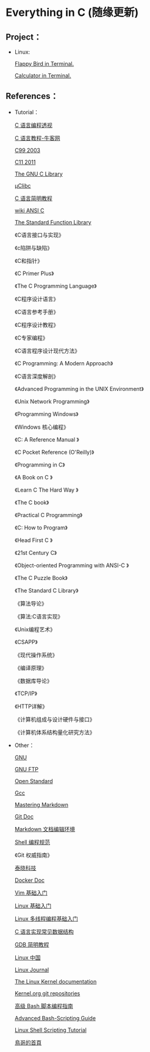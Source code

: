 # Everything in C (随缘更新)

##  Project：

* Linux:
  
  [Flappy Bird in Terminal.](https://github.com/3sforbed/C/tree/master/CProject/Linux/Ubuntu18.04/FlappyBirdinTerminal)
  
  [Calculator in Terminal.](https://github.com/3sforbed/C/tree/master/CProject/Linux/Ubuntu18.04/CalculatorinTerminal)
     
## References：

* Tutorial：

  [C 语言编程透视](https://tinylab.gitbooks.io/cbook/zh/preface/01-chapter1.html)
  
  [C 语言教程-牛客网](https://www.nowcoder.com/tutorial/10002/8f7c3e0e7efd441d8f7c9c8d43c2a0f4)
  
  [C99 2003](http://www.open-std.org/jtc1/sc22/wg14/www/docs/C99RationaleV5.10.pdf)
  
  [C11 2011](http://www.open-std.org/jtc1/sc22/wg14/www/docs/n1570.pdf)
  
  [The GNU C Library](http://www.gnu.org/software/libc/)
  
  [µClibc](https://uclibc.org/)
  
  [C 语言简明教程](https://www.shiyanlou.com/courses/57)
  
  [wiki ANSI C](https://en.wikipedia.org/wiki/ANSI_C)
  
  [The Standard Function Library](https://imatix-legacy.github.io/sfl/)
  
  《C语言接口与实现》
  
  《c陷阱与缺陷》
  
  《C和指针》
  
  《C Primer Plus》
  
  《The C Programming Language》
  
  《C程序设计语言》
  
  《C语言参考手册》
  
  《C程序设计教程》
  
  《C专家编程》
  
  《C语言程序设计现代方法》
  
  《C Programming: A Modern Approach》
  
  《C语言深度解剖》
  
  《Advanced Programming in the UNIX Environment》
  
  《Unix Network Programming》
  
  《Programming Windows》
  
  《Windows 核心编程》
  
  《C: A Reference Manual 》
  
  《C Pocket Reference (O'Reilly)》
  
  《Programming in C》
  
  《A Book on C 》
  
  《Learn C The Hard Way 》
  
  《The C book》
  
  《Practical C Programming》
  
  《C: How to Program》
  
  《Head First C 》
  
  《21st Century C》
  
  《Object-oriented Programming with ANSI-C 》
  
  《The C Puzzle Book》
  
  《The Standard C Library》
  
  《算法导论》
  
  《算法:C语言实现》
  
  《Unix编程艺术》  
  
  《CSAPP》  
  
  《现代操作系统》  
  
  《编译原理》  
  
  《数据库导论》 
  
  《TCP/IP》  
  
  《HTTP详解》  
  
  《计算机组成与设计硬件与接口》
  
  《计算机体系结构量化研究方法》

* Other：

  [GNU](http://www.gnu.org/)
  
  [GNU FTP](http://ftp.gnu.org/)

  [Open Standard](http://www.open-std.org/)
    
  [Gcc](https://gcc.gnu.org/)

  [Mastering Markdown](https://guides.github.com/features/mastering-markdown/)

  [Git Doc](https://git-scm.com/doc)

  [Markdown 文档编辑环境](http://tinylab.org/markdown-lab/)
  
  [Shell 编程规范](https://tinylab.gitbooks.io/shellbook/zh/preface/01-chapter1.html)
  
  《Git 权威指南》
  
  [泰晓科技](http://tinylab.org/)
  
  [Docker Doc](https://docs.docker.com/)
  
  [Vim 基础入门 ](https://www.shiyanlou.com/courses/2)
  
  [Linux 基础入门](https://www.shiyanlou.com/courses/1)
  
  [Linux 多线程编程基础入门 ](https://www.shiyanlou.com/courses/731)
  
  [C 语言实现常见数据结构](https://www.shiyanlou.com/courses/1660)
  
  [GDB 简明教程](https://www.shiyanlou.com/courses/496)
  
  [Linux 中国](https://linux.cn/)
  
  [Linux Journal](https://www.linuxjournal.com/)
  
  [The Linux Kernel documentation](https://www.kernel.org/doc/html/latest/index.html)
  
  [Kernel.org git repositories](https://git.kernel.org/)
  
  [高级 Bash 脚本编程指南](https://www.shiyanlou.com/courses/944)
  
  [Advanced Bash-Scripting Guide](http://www.tldp.org/LDP/abs/html/)
  
  [Linux Shell Scripting Tutorial](https://bash.cyberciti.biz/guide/Main_Page)
  
  [鳥哥的首頁](https://linux.vbird.org/)
